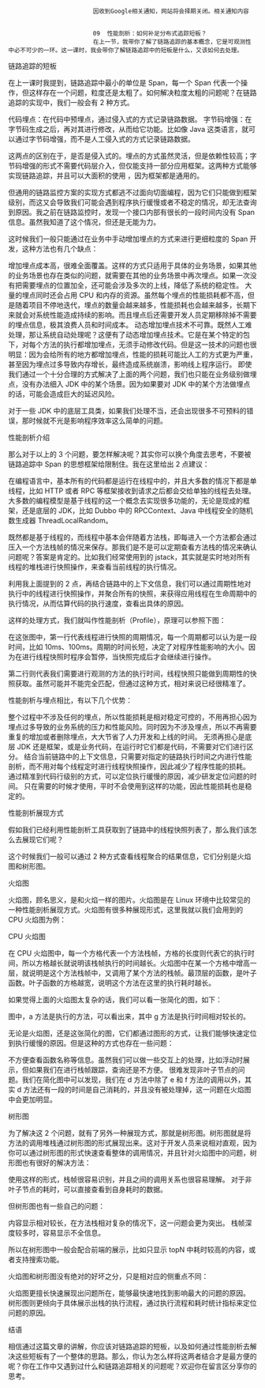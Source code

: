 
                            
                            因收到Google相关通知，网站将会择期关闭。相关通知内容
                            
                            
                            09  性能剖析：如何补足分布式追踪短板？
                            在上一节，我带你了解了链路追踪的基本概念，它是可观测性中必不可少的一环。这一课时，我会带你了解链路追踪中的短板是什么，又该如何去处理。

链路追踪的短板

在上一课时我提到，链路追踪中最小的单位是 Span，每一个 Span 代表一个操作，但这样存在一个问题，粒度还是太粗了。如何解决粒度太粗的问题呢？在链路追踪的实现中，我们一般会有 2 种方式。


代码埋点：在代码中预埋点，通过侵入式的方式记录链路数据。
字节码增强：在字节码生成之后，再对其进行修改，从而给它功能。比如像 Java 这类语言，就可以通过字节码增强，而不是人工侵入式的方式记录链路数据。


这两点的区别在于，是否是侵入式的。埋点的方式虽然灵活，但是依赖性较高；字节码增强的形式不需要代码层介入，但仅能支持一部分应用框架。这两种方式能够实现链路追踪，并且可以大面积的使用 ，因为框架都是通用的。

但通用的链路监控方案的实现方式都逃不过面向切面编程，因为它们只能做到框架级别，而这又会导致我们可能会遇到程序执行缓慢或者不稳定的情况，却无法查询到原因。我之前在链路监控时，发现一个接口内部有很长的一段时间内没有 Span 信息。虽然我知道了这个情况，但还是无能为力。

这时候我们一般只能通过在业务中手动增加埋点的方式来进行更细粒度的 Span 开发，这种方法也有几个缺点：


增加埋点成本高，很难全面覆盖。这样的方式只适用于具体的业务场景，如果其他的业务场景也存在类似的问题，就需要在其他的业务场景中再次埋点。如果一次没有把需要埋点的位置加全，还可能会涉及多次的上线，降低了系统的稳定性。
大量的埋点同时还会占用 CPU 和内存的资源。虽然每个埋点的性能损耗都不高，但是随着项目不停地迭代，埋点的数量会越来越多，性能损耗也会越来越多，长期下来就会对系统性能造成持续的影响。而且埋点后还需要开发人员定期移除掉不需要的埋点信息，极其浪费人员和时间成本。
动态增加埋点技术不可靠。既然人工难处理，那让系统自动处理呢？这便有了动态增加埋点技术。它是在某个特定的包下，对每个方法的执行都增加埋点，无须手动修改代码。但是这一技术的问题也很明显：因为会给所有的地方都增加埋点，性能的损耗可能比人工的方式更为严重，甚至因为埋点过多导致内存增长，最终造成系统崩溃，影响线上程序运行。
即使我们通过一个十分合理的方式解决了上面的两个问题，我们也只能在业务级别做埋点，没有办法细入 JDK 中的某个场景。因为如果要对 JDK 中的某个方法做埋点的话，可能会造成巨大的延迟风险。


对于一些 JDK 中的底层工具类，如果我们处理不当，还会出现很多不可预料的错误，那时候就不光是影响程序效率这么简单的问题。

性能剖析介绍

那么对于以上的 3 个问题，要怎样解决呢？其实你可以换个角度去思考，不要被链路追踪中 Span 的思想框架给限制住。我在这里给出 2 点建议：


在编程语言中，基本所有的代码都是运行在线程中的，并且大多数的情况下都是单线程，比如 HTTP 或者 RPC 等框架接收到请求之后都会交给单独的线程去处理。
大多数的编程模型是基于线程的这一个概念去实现很多功能的，无论是现成的框架，还是底层的 JDK，比如 Dubbo 中的 RPCContext、Java 中线程安全的随机数生成器 ThreadLocalRandom。


既然都是基于线程的，而线程中基本会伴随着方法栈，即每进入一个方法都会通过压入一个方法栈帧的情况来保存。那我们是不是可以定期查看方法栈的情况来确认问题呢？答案是肯定的。比如我们经常使用到的 jstack，其实就是实时地对所有线程的堆栈进行快照操作，来查看当前线程的执行情况。

利用我上面提到的 2 点，再结合链路中的上下文信息，我们可以通过周期性地对执行中的线程进行快照操作，并聚合所有的快照，来获得应用线程在生命周期中的执行情况，从而估算代码的执行速度，查看出具体的原因。

这样的处理方式，我们就叫作性能剖析（Profile），原理可以参照下图：



在这张图中，第一行代表线程进行快照的周期情况，每一个周期都可以认为是一段时间，比如 10ms、100ms。周期的时间长短，决定了对程序性能影响的大小。因为在进行线程快照时程序会暂停，当快照完成后才会继续进行操作。

第二行则代表我们需要进行观测的方法的执行时间，线程快照只能做到周期性的快照获取。虽然可能并不能完全匹配，但通过这种方式，相对来说已经很精准了。

性能剖析与埋点相比，有以下几个优势：


整个过程中不涉及任何的埋点，所以性能损耗是相对稳定可控的，不用再担心因为埋点过多导致的业务系统的压力和性能风险。同时因为不涉及埋点，所以不再需要重复的增加或者删除埋点，大大节省了人力开发和上线的时间。
无须再担心是底层 JDK 还是框架，或是业务代码，在运行时它们都是代码，不需要对它们进行区分。
结合当前链路中的上下文信息，只需要对指定的链路执行时间之内进行性能剖析，而不用对每个线程定时进行线程快照操作，因此减少了程序性能的损耗。
通过精准到代码行级别的方式，可以定位执行缓慢的原因，减少研发定位问题的时间。
只在需要的时候才使用，平时不会使用到这样的功能，因此性能损耗也是稳定的。


性能剖析展现方式

假如我们已经利用性能剖析工具获取到了链路中的线程快照列表了，那么我们该怎么去展现它们呢？

这个时候我们一般可以通过 2 种方式查看线程聚合的结果信息，它们分别是火焰图和树形图。

火焰图

火焰图，顾名思义，是和火焰一样的图片。火焰图是在 Linux 环境中比较常见的一种性能剖析展现方式。火焰图有很多种展现形式，这里我就以我们会用到的 CPU 火焰图为例：



CPU 火焰图

在 CPU 火焰图中，每一个方格代表一个方法栈帧，方格的长度则代表它的执行时间，所以方格越长就说明该栈帧执行的时间越长。火焰图中在某一个方格中增高一层，就说明是这个方法栈帧中，又调用了某个方法的栈帧。最顶层的函数，是叶子函数。叶子函数的方格越宽，说明这个方法在这里的执行耗时越长。

如果觉得上面的火焰图太复杂的话，我们可以看一张简化的图，如下：



图中，a 方法是执行的方法，可以看出来，其中 g 方法是执行时间相对较长的。

无论是火焰图，还是这张简化的图，它们都通过图形的方式，让我们能够快速定位到执行缓慢的原因。但是这种的方式也存在一些问题：


不方便查看函数名称等信息。虽然我们可以做一些交互上的处理，比如浮动时展示，但如果我们在进行栈帧跟踪，查询还是不方便。
很难发现非叶子节点的问题。我们在简化图中可以发现，我们在 d 方法中除了 e 和 f 方法的调用以外，其实 d 方法还有一段的时间是自己消耗的，并且没有被处理掉，这一问题在火焰图中会更加明显。


树形图



为了解决这 2 个问题，就有了另外一种展现方式，那就是树形图。树形图就是将方法的调用堆栈通过树形图的形式展现出来。这对于开发人员来说相对直观，因为你可以通过树形图的形式快速查看整体的调用情况，并且针对火焰图中的问题，树形图也有很好的解决方法：


使用这样的形式，栈帧很容易识别，并且之间的调用关系也很容易理解。
对于非叶子节点的耗时，可以直接查看到自身耗时的数据。


但树形图也有一些自己的问题：


内容显示相对较长，在方法栈相对复杂的情况下，这一问题会更为突出。
栈帧深度较多时，容易显示不全信息。


所以在树形图中一般会配合前端的展示，比如只显示 topN 中耗时较高的内容，或者支持搜索功能。

火焰图和树形图没有绝对的好坏之分，只是相对应的侧重点不同：


火焰图更擅长快速展现出问题所在，能够最快速地找到影响最大的问题的原因。
树形图则更倾向于具体展示出栈的执行流程，通过执行流程和耗时统计指标来定位问题的原因。


结语

相信通过这篇文章的讲解，你应该对链路追踪的短板，以及如何通过性能剖析去解决这些短板有了一个整体的思路。那么，你认为怎么样将这两者结合才是最方便的呢？你在工作中又遇到过什么和链路追踪相关的问题呢？欢迎你在留言区分享你的思考。

                        
                        
                            